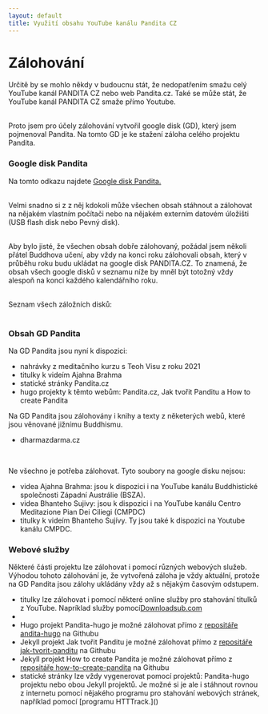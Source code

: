 ```yaml
---
layout: default
title: Využití obsahu YouTube kanálu Pandita CZ
---
```


# Zálohování

Určitě by se mohlo někdy v budoucnu stát, že nedopatřením smažu celý YouTube kanál PANDITA CZ nebo web Pandita.cz. Také se může stát, že YouTube kanál PANDITA CZ smaže přímo Youtube. <br><br>

Proto jsem pro účely zálohování vytvořil google disk (GD), který jsem pojmenoval Pandita. Na tomto GD je ke stažení záloha celého projektu Pandita.

### Google disk Pandita

Na tomto odkazu najdete <a href="https://drive.google.com/drive/u/1/folders/11gL2ab0CPZUdpUUepmwEovLgplyc8VLj">Google disk Pandita.</a><br><br>

Velmi snadno si z z něj kdokoli může všechen obsah stáhnout a zálohovat na nějakém vlastním počítači nebo na nějakém externím datovém úložišti (USB flash disk nebo Pevný disk).<br><br>

Aby bylo jisté, že všechen obsah dobře zálohovaný, požádal jsem několi přátel Buddhova učení, aby vždy na konci roku zálohovali obsah, který v průběhu roku budu ukládat na google disk PANDITA.CZ. To znamená, že obsah všech google disků v seznamu níže by mněl být totožný vždy alespoň na konci každého kalendářního roku.<br><br>

Seznam všech záložních disků:<br><br>

### Obsah GD Pandita

Na GD Pandita jsou nyní k dispozici:

<ul>
<li>nahrávky z meditačního kurzu s Teoh Visu z roku 2021</li>
<li>titulky k videím Ajahna Brahma</li>
<li>statické stránky Pandita.cz</li>
<li>hugo projekty k těmto webům: Pandita.cz, Jak tvořit Panditu a How to create Pandita</li>
</ul>

Na GD Pandita jsou zálohovány i knihy a texty z něketerých webů, které jsou věnované jižnímu Buddhismu.

<ul>
<li>dharmazdarma.cz</li>
</ul><br>

Ne všechno je potřeba zálohovat. Tyto soubory na google disku nejsou:

<ul>
<li>videa Ajahna Brahma: jsou k dispozici i na YouTube kanálu Buddhistické společnosti Západní Austrálie (BSZA).</li>
<li>videa Bhanteho Sujivy: jsou k dispozici i na YouTube kanálu Centro Meditazione Pian Dei Ciliegi (CMPDC) </li>
<li>titulky k videím Bhanteho Sujívy. Ty jsou také k dispozici na Youtube kanálu CMPDC.</li>
</ul>

### Webové služby

Některé části projektu lze zálohovat i pomocí různých webových služeb. Výhodou tohoto zálohování je, že vytvořená záloha je vždy aktuální, protože na GD Pandita jsou zálohy ukládány vždy až s nějakým časovým odstupem.

<ul>
<li>titulky lze zálohovat i pomocí některé online služby pro stahování titulků z YouTube. Napríklad služby pomocí<a href="">Downloadsub.com</a></li>
<li></li>
<li>Hugo projekt Pandita-hugo je možné zálohovat přímo z <a href="">repositáře andita-hugo</a> na Githubu</li>
<li>Jekyll projekt Jak tvořit Panditu je možné zálohovat přímo z <a href="">repositáře jak-tvorit-panditu</a> na Githubu</li>
<li>Jekyll projekt How to create Pandita je možné zálohovat přímo z <a href="">repositáře how-to-create-pandita</a> na Githubu</li>
<li>statické stránky lze vždy vygenerovat pomocí projektů: Pandita-hugo projektu nebo obou Jekyll projektů. Je možné si je ale i stáhnout rovnou z internetu pomocí nějakého programu pro stahování webových stránek, například pomocí [programu HTTTrack.]()</li>

</ul>
